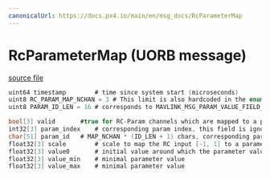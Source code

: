 ```yaml
---
canonicalUrl: https://docs.px4.io/main/en/msg_docs/RcParameterMap
---
```


# RcParameterMap (UORB message)



[source file](https://github.com/PX4/PX4-Autopilot/blob/release/1.14/msg/RcParameterMap.msg)

```c
uint64 timestamp		# time since system start (microseconds)
uint8 RC_PARAM_MAP_NCHAN = 3 # This limit is also hardcoded in the enum RC_CHANNELS_FUNCTION in rc_channels.h
uint8 PARAM_ID_LEN = 16 # corresponds to MAVLINK_MSG_PARAM_VALUE_FIELD_PARAM_ID_LEN

bool[3] valid		#true for RC-Param channels which are mapped to a param
int32[3] param_index	# corresponding param index, this field is ignored if set to -1, in this case param_id will be used
char[51] param_id	# MAP_NCHAN * (ID_LEN + 1) chars, corresponding param id, null terminated
float32[3] scale		# scale to map the RC input [-1, 1] to a parameter value
float32[3] value0		# initial value around which the parameter value is changed
float32[3] value_min	# minimal parameter value
float32[3] value_max	# minimal parameter value

```
